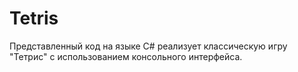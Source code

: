 # Tetris
Представленный код на языке C# реализует классическую игру "Тетрис" с использованием консольного интерфейса. 
